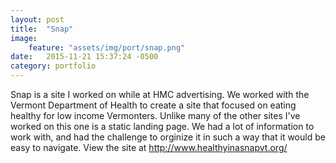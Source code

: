 ```yaml
---
layout: post
title:  "Snap"
image:
    feature: "assets/img/port/snap.png"
date:   2015-11-21 15:37:24 -0500
category: portfolio
---
```


Snap is a site I worked on while at HMC advertising. We worked with the Vermont Department of Health to create a site that focused on eating healthy for low income Vermonters. Unlike many of the other sites I've worked on this one is a static landing page. We had a lot of information to work with, and had the challenge to orginize it in such a way that it would be easy to navigate. View the site at http://www.healthyinasnapvt.org/
